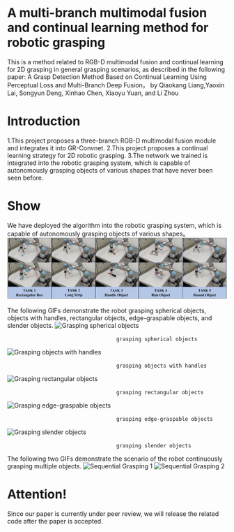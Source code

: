 # A multi-branch multimodal fusion and continual learning method for robotic grasping

This is a method related to RGB-D multimodal fusion and continual learning for 2D grasping in general grasping scenarios, as described in the following paper:
A Grasp Detection Method Based on Continual Learning Using Perceptual Loss and Multi-Branch Deep Fusion，
by Qiaokang Liang,Yaoxin Lai, Songyun Deng, Xinhao Chen, Xiaoyu Yuan, and Li Zhou


#  Introduction
1.This project proposes a three-branch RGB-D multimodal fusion module and integrates it into GR-Convnet.
2.This project proposes a continual learning strategy for 2D robotic grasping.
3.The network we trained is integrated into the robotic grasping system, which is capable of autonomously grasping objects of various shapes that have never been seen before.
# Show
We have deployed the algorithm into the robotic grasping system, which is capable of autonomously grasping objects of various shapes。
![System Demonstration](https://github.com/lyxhnu/photos/raw/main/robot.jpg)

The following GIFs demonstrate the robot grasping spherical objects, objects with handles, rectangular objects, edge-graspable objects, and slender objects.
![Grasping spherical objects](https://github.com/lyxhnu/photos/raw/main/%E7%90%83%E5%BD%A21.gif)

                                       grasping spherical objects

![Grasping objects with handles](https://github.com/lyxhnu/photos/raw/main/%E6%8A%8A%E6%89%8B1.gif)

                                       grasping objects with handles

![Grasping rectangular objects](https://github.com/lyxhnu/photos/raw/main/%E7%9F%A9%E5%BD%A21.gif)

                                       grasping rectangular objects

![Grasping edge-graspable objects](https://github.com/lyxhnu/photos/raw/main/%E8%BE%B9%E7%BC%981.gif)

                                       grasping edge-graspable objects

![Grasping slender objects](https://github.com/lyxhnu/photos/raw/main/%E9%95%BF%E6%9D%A11.gif)

                                       grasping slender objects


The following two GIFs demonstrate the scenario of the robot continuously grasping multiple objects.
![Sequential Grasping 1](https://github.com/lyxhnu/Cornell-CL/blob/main/%E8%BF%9E%E7%BB%AD%E6%8A%93%E5%8F%961.gif)
![Sequential Grasping 2](https://github.com/lyxhnu/Cornell-CL/blob/main/%E8%BF%9E%E7%BB%AD2.gif)
# Attention!
Since our paper is currently under peer review, we will release the related code after the paper is accepted.
